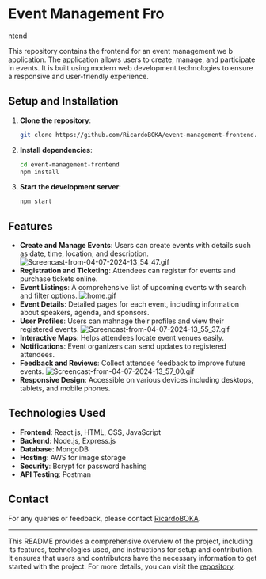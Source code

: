 # Event Management Fro
ntend

This repository contains the frontend for an event management we
b application. The application allows users to create, manage, and participate in events. It is built using modern web development technologies to ensure a responsive and user-friendly experience.


## Setup and Installation

1. **Clone the repository**:
   ```sh
   git clone https://github.com/RicardoBOKA/event-management-frontend.git
   ```
2. **Install dependencies**:
   ```sh
   cd event-management-frontend
   npm install
   ```
3. **Start the development server**:
   ```sh
   npm start
   ```




## Features

- **Create and Manage Events**: Users can create events with details such as date, time, location, and description.
![Screencast-from-04-07-2024-13_54_47.gif](Screencast-from-04-07-2024-13_54_47.gif)
- **Registration and Ticketing**: Attendees can register for events and purchase tickets online.
- **Event Listings**: A comprehensive list of upcoming events with search and filter options.
![home.gif](home.gif)
- **Event Details**: Detailed pages for each event, including information about speakers, agenda, and sponsors.
- **User Profiles**: Users can mahnage their profiles and view their registered events.
![Screencast-from-04-07-2024-13_55_37.gif](Screencast-from-04-07-2024-13_55_37.gif)
- **Interactive Maps**: Helps attendees locate event venues easily.
- **Notifications**: Event organizers can send updates to registered attendees.
- **Feedback and Reviews**: Collect attendee feedback to improve future events.
![Screencast-from-04-07-2024-13_57_00.gif](Screencast-from-04-07-2024-13_57_00.gif)
- **Responsive Design**: Accessible on various devices including desktops, tablets, and mobile phones.

## Technologies Used

- **Frontend**: React.js, HTML, CSS, JavaScript
- **Backend**: Node.js, Express.js
- **Database**: MongoDB
- **Hosting**: AWS for image storage
- **Security**: Bcrypt for password hashing
- **API Testing**: Postman

## Contact

For any queries or feedback, please contact [RicardoBOKA](https://github.com/RicardoBOKA).

---

This README provides a comprehensive overview of the project, including its features, technologies used, and instructions for setup and contribution. It ensures that users and contributors have the necessary information to get started with the project. For more details, you can visit the [repository](https://github.com/RicardoBOKA/event-management-frontend).
